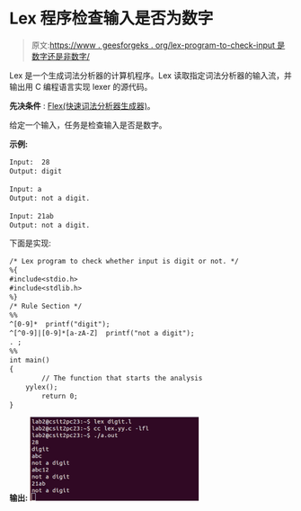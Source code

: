 # Lex 程序检查输入是否为数字

> 原文:[https://www . geesforgeks . org/lex-program-to-check-input 是数字还是非数字/](https://www.geeksforgeeks.org/lex-program-to-check-whether-the-input-is-digit-or-not/)

Lex 是一个生成词法分析器的计算机程序。Lex 读取指定词法分析器的输入流，并输出用 C 编程语言实现 lexer 的源代码。

**先决条件** : [Flex(快速词法分析器生成器)](https://www.geeksforgeeks.org/flex-fast-lexical-analyzer-generator/)。

给定一个输入，任务是检查输入是否是数字。

**示例:**

```
Input:  28
Output: digit

Input: a
Output: not a digit. 

Input: 21ab
Output: not a digit. 

```

下面是实现:

```
/* Lex program to check whether input is digit or not. */
%{
#include<stdio.h>
#include<stdlib.h>
%}
/* Rule Section */
%%
^[0-9]*  printf("digit");
^[^0-9]|[0-9]*[a-zA-Z]  printf("not a digit");
. ;
%%
int main()
{
        // The function that starts the analysis
    yylex();
        return 0;
}
```

**输出:**
![](img/7fe01f724eb2e5d0da1c7e8be3ecfe0f.png)